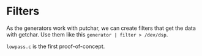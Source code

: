 # Filters

As the generators work with putchar, we can create filters that get the data with getchar.
Use them like this `generator | filter > /dev/dsp`.

`lowpass.c` is the first proof-of-concept.
